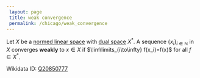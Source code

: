 ```yaml
---
 layout: page
 title: weak convergence
 permalink: /chicago/weak_convergence
---
```

Let $X$ be a [normed linear space](https://defsmath.github.io/DefsMath/normed_linear_space) with [dual space](https://defsmath.github.io/DefsMath/dual_space) $X^*$. A sequence $\{x_i\}_{i\in\mathbb N}$ in $X$ converges **weakly** to $x \in X$ if $\lim\limits_{i\to\infty} f(x_i)=f(x)$ for all $f\in X^*$.

Wikidata ID: [Q20850777](https://www.wikidata.org/wiki/Q20850777)